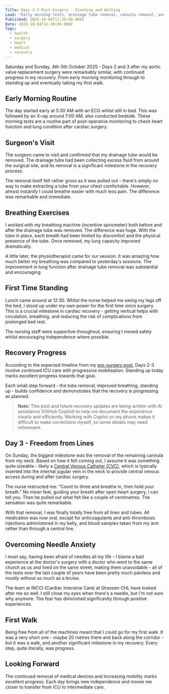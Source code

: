 ```yaml
---
Title: Days 2-3 Post-Surgery - Standing and Walking
Lead: "Early morning tests, drainage tube removal, cannula removal, and my first walk."
Published: 2025-10-04T12:30:00.000Z
Date: 2025-10-04T12:30:00.000Z
Tags:
  - health
  - surgery
  - heart
  - medical
  - recovery
---
```


Saturday and Sunday, 4th-5th October 2025 - Days 2 and 3 after my aortic valve replacement surgery were remarkably similar, with continued progress in my recovery. From early morning monitoring through to standing up and eventually taking my first walk.

## Early Morning Routine

The day started early at 5:30 AM with an ECG whilst still in bed. This was followed by an X-ray around 7:00 AM, also conducted bedside. These morning tests are a routine part of post-operative monitoring to check heart function and lung condition after cardiac surgery.

## Surgeon's Visit

The surgeon came to visit and confirmed that my drainage tube would be removed. The drainage tube had been collecting excess fluid from around the surgical site, and its removal is a significant milestone in the recovery process.

The removal itself felt rather gross as it was pulled out - there's simply no way to make extracting a tube from your chest comfortable. However, almost instantly I could breathe easier with much less pain. The difference was remarkable and immediate.

## Breathing Exercises

I worked with my breathing machine (incentive spirometer) both before and after the drainage tube was removed. The difference was huge. With the tube in place, each breath had been limited by discomfort and the physical presence of the tube. Once removed, my lung capacity improved dramatically.

A little later, the physiotherapist came for our session. It was amazing how much better my breathing was compared to yesterday's sessions. The improvement in lung function after drainage tube removal was substantial and encouraging.

## First Time Standing

Lunch came around at 12:30. Whilst the nurse helped me swing my legs off the bed, I stood up under my own power for the first time since surgery. This is a crucial milestone in cardiac recovery - getting vertical helps with circulation, breathing, and reducing the risk of complications from prolonged bed rest.

The nursing staff were supportive throughout, ensuring I moved safely whilst encouraging independence where possible.

## Recovery Progress

According to the expected timeline from my [pre-surgery post](/posts/2025-09-30-preparation-and-hospital-admission-day), Days 2-3 involve continued ICU care with progressive mobilisation. Standing up today marks excellent progress towards that goal.

Each small step forward - the tube removal, improved breathing, standing up - builds confidence and demonstrates that the recovery is progressing as planned.

> **Note:** This post and future recovery updates are being written with AI assistance (GitHub Copilot) to help me document the experience clearly and efficiently. Working with Copilot on my phone makes it difficult to make corrections myself, so some details may need refinement.

## Day 3 - Freedom from Lines

On Sunday, the biggest milestone was the removal of the remaining cannula from my neck. Based on how it felt coming out, I assume it was something quite sizeable - likely a [Central Venous Catheter (CVC)](https://en.wikipedia.org/wiki/Central_venous_catheter), which is typically inserted into the internal jugular vein in the neck to provide central venous access during and after cardiac surgery.

The nurse instructed me: "Count to three and breathe in, then hold your breath." No mean feat, guiding your breath after open heart surgery, I can tell you. Then he pulled out what felt like a couple of centimetres. The sensation was quite remarkable.

With that removal, I was finally totally free from all lines and tubes. All medication was now oral, except for anticoagulants and anti-thrombosis injections administered in my belly, and blood samples taken from my arm rather than through a central line.

## Overcoming Needle Anxiety

I must say, having been afraid of needles all my life - I blame a bad experience at the doctor's surgery with a doctor who went to the same church as us and lived on the same street, making them unavoidable - all of the tests over the last couple of years have been pretty much painless and mostly without so much as a bruise.

The team at INCCI (Cardiac Intensive Care) at Strassen CHL have looked after me so well. I still close my eyes when there's a needle, but I'm not sure why anymore. The fear has diminished significantly through positive experiences.

## First Walk

Being free from all of the machines meant that I could go for my first walk. It was a very short one - maybe 20 metres there and back along the corridor - but it was a walk, and another significant milestone in my recovery. Every step, quite literally, was progress.

## Looking Forward

The continued removal of medical devices and increasing mobility marks excellent progress. Each day brings new independence and moves me closer to transfer from ICU to intermediate care.
